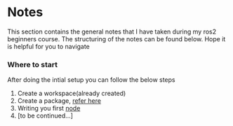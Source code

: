 # Notes

This section contains the general notes that I have taken during my ros2 beginners course. The structuring of the notes can be found below. Hope it is helpful for you to navigate

### Where to start

After doing the intial setup you can follow the below steps

1. Create a workspace(already created)
2. Create a package, [refer here](Packages.md)
3. Writing you first [node](Node.md)
4. [to be continued...]
